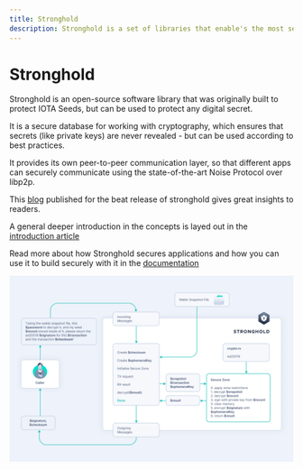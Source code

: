 ```yaml
---
title: Stronghold
description: Stronghold is a set of libraries that enable's the most secure software solution to store secrets with IOTA.
---
```


# Stronghold

Stronghold is an open-source software library that was originally built to protect IOTA Seeds, but can be used to protect any digital secret.

It is a secure database for working with cryptography, which ensures that secrets (like private keys) are never revealed - but can be used according to best practices.

It provides its own peer-to-peer communication layer, so that different apps can securely communicate using the state-of-the-art Noise Protocol over libp2p.

This [blog](https://blog.iota.org/iota-stronghold-beta-release/) published for the beat release of stronghold gives great insights to readers.

A general deeper introduction in the concepts is layed out in the [introduction article](https://blog.iota.org/iota-stronghold-6ce55d311d7c/)

Read more about how Stronghold secures applications and how you can use it to build securely with it in the [documentation](/stronghold.rs/welcome)

![stronghold](/static/img/infographics/frameworks/stronghold.png)
